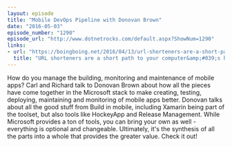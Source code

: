 ```yaml
---
layout: episode
title: "Mobile DevOps Pipeline with Donovan Brown"
date: "2016-05-03"
episode_number: "1290"
episode_url: "http://www.dotnetrocks.com/default.aspx?ShowNum=1290"
links:
- url: "https://boingboing.net/2016/04/13/url-shorteners-are-a-short-pat.html"
  title: "URL shorteners are a short path to your computer&amp;#039;s hard drive / Boing Boing"
---
```


How do you manage the building, monitoring and maintenance of mobile apps? Carl and Richard talk to Donovan Brown about how all the pieces have come together in the Microsoft stack to make creating, testing, deploying, maintaining and monitoring of mobile apps better. Donovan talks about all the good stuff from Build in mobile, including Xamarin being part of the toolset, but also tools like HockeyApp and Release Management. While Microsoft provides a ton of tools, you can bring your own as well - everything is optional and changeable. Ultimately, it's the synthesis of all the parts into a whole that provides the greater value. Check it out!
